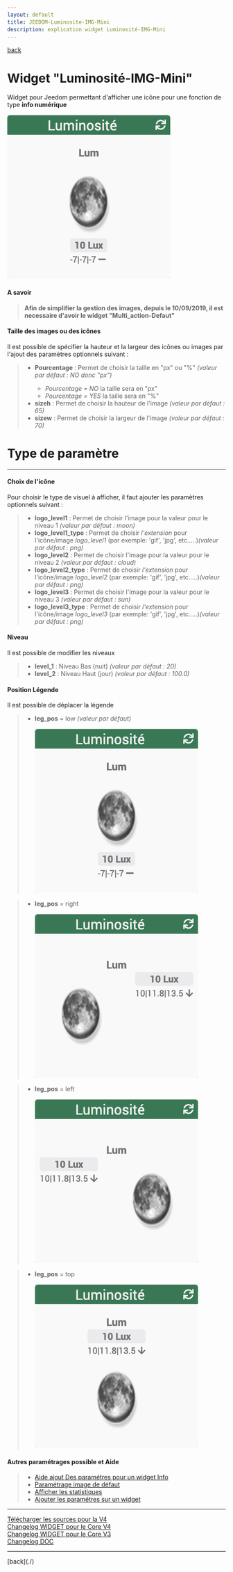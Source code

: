 ```yaml
---
layout: default
title: JEEDOM-Luminosite-IMG-Mini
description: explication widget Luminosité-IMG-Mini
---
```

[back](./)
# Widget "Luminosité-IMG-Mini" 

Widget pour Jeedom permettant d'afficher une icône pour une fonction de type <b>info numérique</b>
<p><img src="img/RESULTAT_JEEDOM_Lum_IMG.png" alt="Resultat" /></p>

<h4 id="A Savoir">A savoir</h4>
<blockquote>
<b>Afin de simplifier la gestion des images, depuis le 10/09/2019, il est necessaire d'avoir le widget "Multi_action-Defaut"</b>
</blockquote>

<h4 id="Taille">Taille des images ou des icônes</h4>
Il est possible de spécifier la hauteur et la largeur des icônes ou images par l'ajout des paramètres optionnels suivant :
<blockquote>
        <ul>
            <li><b>Pourcentage</b> : Permet de choisir la taille en "px" ou "%" <i>(valeur par défaut : NO donc "px")</i></li>
            <ul>
                <li><i>Pourcentage = NO</i> la taille sera en "px"</li>
                <li><i>Pourcentage = YES</i> la taille sera en "%"</li>
            </ul>
            <li><b>sizeh</b> : Permet de choisir la hauteur de l'image <i>(valeur par défaut : 65)</i></li>
            <li><b>sizew</b> : Permet de choisir la largeur de l'image <i>(valeur par défaut : 70)</i></li>
        </ul>
</blockquote>

<h1 id="Type de paramètre">Type de paramètre</h1>
<hr />
<h4 id="Logo">Choix de l'icône</h4>
Pour choisir le type de visuel à afficher, il faut ajouter les paramètres optionnels suivant :
<blockquote>
        <ul>
            <li><b>logo_level1</b> : Permet de choisir l'image pour la valeur  pour le niveau 1 <i>(valeur par défaut : moon)</i></li>
            <li><b>logo_level1_type</b> : Permet de choisir <i>l'extension</i> pour l'icône/image <i>logo_level1</i> (par exemple: 'gif', 'jpg', etc.....)<i>(valeur par défaut : png)</i></li>
            <li><b>logo_level2</b> : Permet de choisir l'image pour la valeur  pour le niveau 2 <i>(valeur par défaut : cloud)</i></li>
            <li><b>logo_level2_type</b> : Permet de choisir <i>l'extension</i> pour l'icône/image <i>logo_level2</i> (par exemple: 'gif', 'jpg', etc.....)<i>(valeur par défaut : png)</i></li>
            <li><b>logo_level3</b> : Permet de choisir l'image pour la valeur  pour le niveau 3 <i>(valeur par défaut : sun)</i></li>
            <li><b>logo_level3_type</b> : Permet de choisir <i>l'extension</i> pour l'icône/image <i>logo_level3</i> (par exemple: 'gif', 'jpg', etc.....)<i>(valeur par défaut : png)</i></li>
        </ul>
</blockquote>

<h4 id="Level">Niveau</h4>
Il est possible de modifier les niveaux
<blockquote>
        <ul>
            <li><b>level_1</b> : Niveau Bas (nuit) <i>(valeur par défaut : 20)</i></li>
            <li><b>level_2</b> : Niveau Haut (jour) <i>(valeur par défaut : 100.0)</i></li>
        </ul>
</blockquote>
<h4 id="Pos">Position Légende</h4>
Il est possible de déplacer la légende
<blockquote>
        <ul>
            <li><b>leg_pos</b> = low <i>(valeur par défaut)</i></li>
            <p><img src="img/RESULTAT_JEEDOM_Lum_IMG.png" alt="Resultat - Bas" /></p>
        </ul>
</blockquote>
<blockquote>
        <ul>
            <li><b>leg_pos</b> = right <i></i></li>
            <p><img src="img/RESULTAT_JEEDOM_Lum_IMG_Droite.png" alt="Resultat - Droite" /></p>
        </ul>
</blockquote>
<blockquote>
        <ul>
            <li><b>leg_pos</b> = left</li>
            <p><img src="img/RESULTAT_JEEDOM_Lum_IMG_Gauche.png" alt="Resultat - Gauche" /></p>
        </ul>
</blockquote>
<blockquote>
        <ul>
            <li><b>leg_pos</b> = top</li>
            <p><img src="img/RESULTAT_JEEDOM_Lum_IMG_Haut.png" alt="Resultat - Haut" /></p>
        </ul>
</blockquote>
<h4 id="Aide">Autres paramétrages possible et Aide</h4>
<blockquote>
        <ul>
            <li><a href="./aide/JEEDOM_AIDE_CONFIG_INFOS.html">Aide ajout Des paramétres pour un widget Info</a></li>
            <li><a href="./aide/JEEDOM_AIDE_Error.html">Paramétrage image de défaut</a></li>
            <li><a href="./aide/JEEDOM_AIDE_STATS.html">Afficher les statistiques</a></li>
            <li><a href="./aide/JEEDOM_AIDE_PARA.html">Ajouter les paramétres sur un widget</a></li>
        </ul>
</blockquote>

<hr />
<dl>
    <a href="https://github.com/JEALG/JEEDOM-Luminosite-IMG-Mini/tree/masterv4">Télécharger les sources pour la V4</a><br/>
    <a href="https://github.com/JEALG/JEEDOM-Luminosite-IMG-Mini/commits/masterv4">Changelog WIDGET pour le Core V4</a><br/>
    <a href="https://github.com/JEALG/JEEDOM-Luminosite-IMG-Mini/commits/master">Changelog WIDGET pour le Core V3</a><br/>
    <a href="https://github.com/JEALG/JEEDOM-Widget_JAG-doc/commits/master">Changelog DOC</a>
</dl>
<hr />
[back](./)